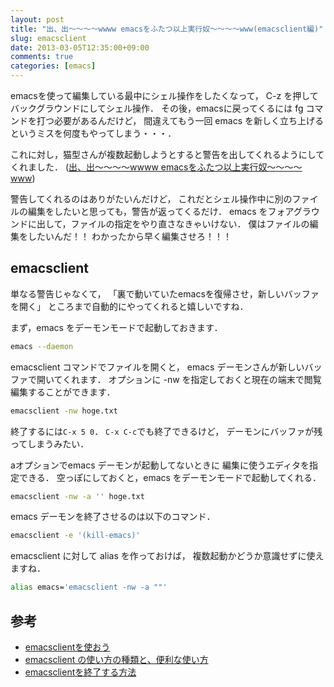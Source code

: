 ```yaml
---
layout: post
title: "出、出〜〜〜〜wwww emacsをふたつ以上実行奴〜〜〜〜www(emacsclient編)"
slug: emacsclient
date: 2013-03-05T12:35:00+09:00
comments: true
categories: [emacs]
---
```


emacsを使って編集している最中にシェル操作をしたくなって，
C-z を押してバックグラウンドにしてシェル操作．
その後，emacsに戻ってくるには fg コマンドを打つ必要があるんだけど，
間違えてもう一回 emacs を新しく立ち上げるというミスを何度もやってしまう・・・．

<!-- More -->

これに対し，猫型さんが複数起動しようとすると警告を出してくれるようにしてくれました．
([出、出〜〜〜〜wwww emacsをふたつ以上実行奴〜〜〜〜www](http://nekogata.hatenablog.com/entry/2013/02/28/211447))

警告してくれるのはありがたいんだけど，
これだとシェル操作中に別のファイルの編集をしたいと思っても，警告が返ってくるだけ．
emacs をフォアグラウンドに出して，ファイルの指定をやり直さなきゃいけない．
僕はファイルの編集をしたいんだ！！
わかったから早く編集させろ！！！


## emacsclient

単なる警告じゃなくて，
「裏で動いていたemacsを復帰させ，新しいバッファを開く」
ところまで自動的にやってくれると嬉しいですね．

まず，emacs をデーモンモードで起動しておきます．

``` bash
emacs --daemon
```

emacsclient コマンドでファイルを開くと，
emacs デーモンさんが新しいバッファで開いてくれます．
オプションに -nw を指定しておくと現在の端末で閲覧編集することができます．

``` bash
emacsclient -nw hoge.txt
```

終了するには`C-x 5 0`．
`C-x C-c`でも終了できるけど，
デーモンにバッファが残ってしまうみたい．

aオプションでemacs デーモンが起動してないときに
編集に使うエディタを指定できる．
空っぽにしておくと，emacs をデーモンモードで起動してくれる．

``` bash
emacsclient -nw -a '' hoge.txt
```

emacs デーモンを終了させるのは以下のコマンド．

``` bash
emacsclient -e '(kill-emacs)'
```

emacsclient に対して alias を作っておけば，
複数起動かどうか意識せずに使えますね．

``` bash
alias emacs='emacsclient -nw -a ""'
```

## 参考

- [emacsclientを使おう](http://d.hatena.ne.jp/syohex/20101224/1293206906)
- [emacsclient の使い方の種類と、便利な使い方](http://k-ui.jp/blog/2010/07/28/emacsclient_%E3%81%AE%E4%BD%BF%E3%81%84%E6%96%B9%E3%81%AE%E7%A8%AE%E9%A1%9E%E3%81%A8%E3%80%81%E4%BE%BF%E5%88%A9%E3%81%AA%E4%BD%BF%E3%81%84%E6%96%B9/)
- [emacsclientを終了する方法](http://blog.naru.se/2012/11/emacsclient.html)
